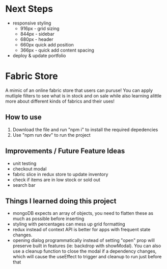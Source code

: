 # Next Steps

- responsive styling
  - 916px - grid sizing
  - 844px - sidebar
  - 680px - header
  - 660px quick add position
  - 366px - quick add content spacing
- deploy & update portfolio

# Fabric Store

A mimic of an online fabric store that users can puruse! You can apply mutliple filters to see what is in stock and on sale while also learning alittle more about different kinds of fabrics and their uses!

## How to use

1. Download the file and run "npm i" to install the required depedencies
2. Use "npm run dev" to run the project

## Improvements / Future Feature Ideas

- unit testing
- checkout modal
- fabric slice in redux store to update inventory
- check if items are in low stock or sold out
- search bar

## Things I learned doing this project

- mongoDB expects an array of objects, you need to flatten these as much as possible before inserting
- styling with percentages can mess up grid formatting
- redux instead of context API is better for apps with frequent state changes.
- opening dialog programmatically instead of setting "open" prop will preserve built in features (ie: backdrop with showModal). You can also use a cleanup function to close the modal if a dependency changes, which will cause the useEffect to trigger and cleanup to run just before that
